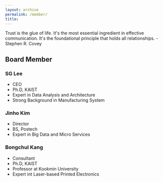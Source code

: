 ```yaml
---
layout: archive
permalink: /member/
title: 
---
```


Trust is the glue of life. It's the most essential ingredient in effective communication. It's the foundational principle that holds all relationships. - Stephen R. Covey

## Board Member

### SG Lee
 - CEO
 - Ph.D, KAIST
 - Expert in Data Analysis and Architecture
 - Strong Background in Manufacturing System 

### Jinho Kim
 - Director
 - BS, Postech
 - Expert in Big Data and Micro Services

### Bongchul Kang
 - Consultant
 - Ph.D, KAIST
 - Professor at Kookmin University
 - Expert int Laser-based Printed Electronics

